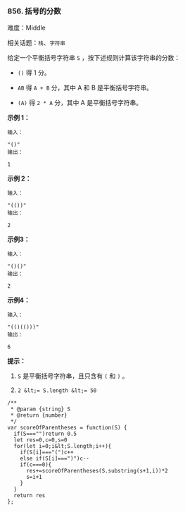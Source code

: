 ### 856. 括号的分数

难度：Middle

相关话题：`栈`、`字符串`

给定一个平衡括号字符串 `S` ，按下述规则计算该字符串的分数：





*  `()`  得 1 分。

*  `AB`  得 `A + B` 分，其中 A 和 B 是平衡括号字符串。

*  `(A)`  得 `2 * A` 分，其中 A 是平衡括号字符串。









 **示例 1：** 





```
输入： 

"()"
输出： 

1

```

 **示例 2：** 





```
输入： 

"(())"
输出： 

2

```

 **示例3：** 





```
输入： 

"()()"
输出： 

2

```

 **示例4：** 





```
输入： 

"(()(()))"
输出： 

6

```





 **提示：** 





1.  `S` 是平衡括号字符串，且只含有 `(` 和 `)` 。

2.  `2 &lt;= S.length &lt;= 50` 






```
/**
 * @param {string} S
 * @return {number}
 */
var scoreOfParentheses = function(S) {
  if(S==="")return 0.5
  let res=0,c=0,s=0
  for(let i=0;i&lt;S.length;i++){
    if(S[i]==="(")c++
    else if(S[i]===")")c--
    if(c===0){
      res+=scoreOfParentheses(S.substring(s+1,i))*2
      s=i+1
    }
  }
  return res
};



```
